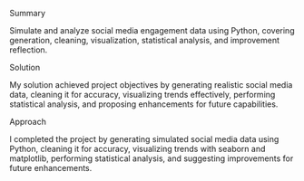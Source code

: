 Summary

Simulate and analyze social media engagement data using Python, covering generation, cleaning, visualization, statistical analysis, and improvement reflection.

Solution

My solution achieved project objectives by generating realistic social media data, cleaning it for accuracy, visualizing trends effectively, performing statistical analysis, and proposing enhancements for future capabilities.  


Approach

I completed the project by generating simulated social media data using Python, cleaning it for accuracy, visualizing trends with seaborn and matplotlib, performing statistical analysis, and suggesting improvements for future enhancements.  
